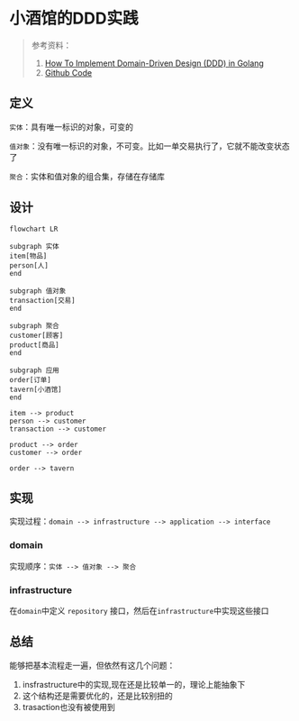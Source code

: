 # 小酒馆的DDD实践

> 参考资料：
> 1. [How To Implement Domain-Driven Design (DDD) in Golang](https://programmingpercy.tech/blog/how-to-domain-driven-design-ddd-golang/)
> 2. [Github Code](https://github.com/percybolmer/ddd-go)


## 定义

`实体`：具有唯一标识的对象，可变的

`值对象`：没有唯一标识的对象，不可变。比如一单交易执行了，它就不能改变状态了

`聚合`：实体和值对象的组合集，存储在存储库


## 设计

```mermaid
flowchart LR

subgraph 实体
item[物品]
person[人]
end

subgraph 值对象
transaction[交易]
end

subgraph 聚合
customer[顾客]
product[商品]
end

subgraph 应用
order[订单]
tavern[小酒馆]
end

item --> product
person --> customer
transaction --> customer

product --> order
customer --> order

order --> tavern

```

## 实现

实现过程：`domain --> infrastructure --> application --> interface`

### domain
实现顺序：`实体 --> 值对象 --> 聚合`


### infrastructure
在`domain`中定义 `repository` 接口，然后在`infrastructure`中实现这些接口


## 总结
能够把基本流程走一遍，但依然有这几个问题：
1. insfrastructure中的实现,现在还是比较单一的，理论上能抽象下
2. 这个结构还是需要优化的，还是比较别扭的
3. trasaction也没有被使用到